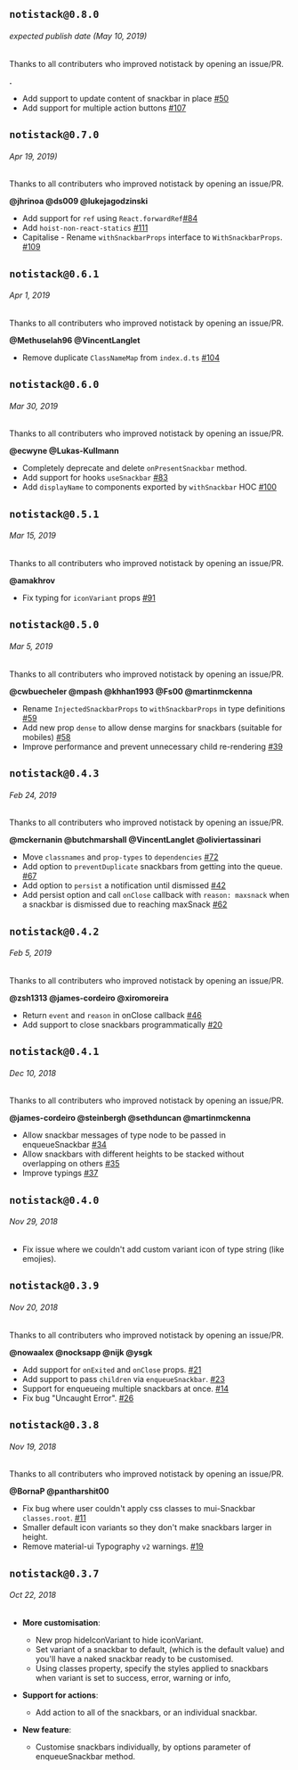 ## `notistack@0.8.0`
###### expected publish date (May 10, 2019)

Thanks to all contributers who improved notistack by opening an issue/PR.

**.**
* Add support to update content of snackbar in place [#50](https://github.com/iamhosseindhv/notistack/issues/50)
* Add support for multiple action buttons [#107](https://github.com/iamhosseindhv/notistack/issues/107)


## `notistack@0.7.0`
###### Apr 19, 2019)

Thanks to all contributers who improved notistack by opening an issue/PR.

**@jhrinoa @ds009 @lukejagodzinski**
* Add support for `ref` using `React.forwardRef`[#84](https://github.com/iamhosseindhv/notistack/issues/84)
* Add `hoist-non-react-statics` [#111](https://github.com/iamhosseindhv/notistack/issues/111)
* Capitalise - Rename `withSnackbarProps` interface to `WithSnackbarProps`. [#109](https://github.com/iamhosseindhv/notistack/pull/109)


## `notistack@0.6.1`
###### Apr 1, 2019

Thanks to all contributers who improved notistack by opening an issue/PR.

**@Methuselah96 @VincentLanglet**
* Remove duplicate `ClassNameMap` from `index.d.ts` [#104](https://github.com/iamhosseindhv/notistack/pull/104)

## `notistack@0.6.0`
###### Mar 30, 2019

Thanks to all contributers who improved notistack by opening an issue/PR.

**@ecwyne @Lukas-Kullmann**
* Completely deprecate and delete `onPresentSnackbar` method.
* Add support for hooks `useSnackbar` [#83](https://github.com/iamhosseindhv/notistack/pull/83)
* Add `displayName` to components exported by `withSnackbar` HOC [#100](https://github.com/iamhosseindhv/notistack/issues/100)

## `notistack@0.5.1`
###### Mar 15, 2019

Thanks to all contributers who improved notistack by opening an issue/PR.

**@amakhrov**
* Fix typing for `iconVariant` props [#91](https://github.com/iamhosseindhv/notistack/issues/91)



## `notistack@0.5.0`
###### Mar 5, 2019

Thanks to all contributers who improved notistack by opening an issue/PR.

**@cwbuecheler @mpash @khhan1993 @Fs00 @martinmckenna**
* Rename `InjectedSnackbarProps` to `withSnackbarProps` in type definitions [#59](https://github.com/iamhosseindhv/notistack/issues/59)
* Add new prop `dense` to allow dense margins for snackbars (suitable for mobiles) [#58](https://github.com/iamhosseindhv/notistack/issues/58)
* Improve performance and prevent unnecessary child re-rendering [#39](https://github.com/iamhosseindhv/notistack/issues/39)


## `notistack@0.4.3`
###### Feb 24, 2019

Thanks to all contributers who improved notistack by opening an issue/PR.

**@mckernanin @butchmarshall @VincentLanglet @oliviertassinari**
* Move `classnames` and `prop-types` to `dependencies` [#72](https://github.com/iamhosseindhv/notistack/issues/72)
* Add option to `preventDuplicate` snackbars from getting into the queue. [#67](https://github.com/iamhosseindhv/notistack/pull/67)
* Add option to `persist` a notification until dismissed [#42](https://github.com/iamhosseindhv/notistack/issues/42)
* Add persist option and call `onClose` callback with `reason: maxsnack` when a snackbar is dismissed due to reaching maxSnack [#62](https://github.com/iamhosseindhv/notistack/pull/62)


## `notistack@0.4.2`
###### Feb 5, 2019

Thanks to all contributers who improved notistack by opening an issue/PR.

**@zsh1313 @james-cordeiro @xiromoreira**
* Return `event` and `reason` in onClose callback [#46](https://github.com/iamhosseindhv/notistack/issues/46)
* Add support to close snackbars programmatically [#20](https://github.com/iamhosseindhv/notistack/issues/20)


## `notistack@0.4.1`
###### Dec 10, 2018

Thanks to all contributers who improved notistack by opening an issue/PR.

**@james-cordeiro @steinbergh @sethduncan @martinmckenna**
* Allow snackbar messages of type node to be passed in enqueueSnackbar [#34](https://github.com/iamhosseindhv/notistack/pull/34)
* Allow snackbars with different heights to be stacked without overlapping on others [#35](https://github.com/iamhosseindhv/notistack/issues/35)
* Improve typings [#37](https://github.com/iamhosseindhv/notistack/pull/37)



## `notistack@0.4.0`
###### Nov 29, 2018

* Fix issue where we couldn't add custom variant icon of type string (like emojies).


## `notistack@0.3.9`
###### Nov 20, 2018

Thanks to all contributers who improved notistack by opening an issue/PR. 

**@nowaalex @nocksapp @nijk @ysgk**
* Add support for `onExited` and `onClose` props. [#21](https://github.com/iamhosseindhv/notistack/pull/21)
* Add support to pass `children` via `enqueueSnackbar`. [#23](https://github.com/iamhosseindhv/notistack/pull/23)
* Support for enqueueing multiple snackbars at once. [#14](https://github.com/iamhosseindhv/notistack/issues/14)
* Fix bug "Uncaught Error". [#26](https://github.com/iamhosseindhv/notistack/issues/26)


## `notistack@0.3.8`
###### Nov 19, 2018

Thanks to all contributers who improved notistack by opening an issue/PR. 

**@BornaP @pantharshit00**
* Fix bug where user couldn't apply css classes to mui-Snackbar `classes.root`. [#11](https://github.com/iamhosseindhv/notistack/issues/11)
* Smaller default icon variants so they don't make snackbars larger in height.
* Remove material-ui Typography `v2` warnings. [#19](https://github.com/iamhosseindhv/notistack/issues/19)

## `notistack@0.3.7`
###### Oct 22, 2018

* **More customisation**: 
  * New prop hideIconVariant to hide iconVariant.
  * Set variant of a snackbar to default, (which is the default value) and you'll have a naked snackbar ready to be customised.
  * Using classes property, specify the styles applied to snackbars when variant is set to success, error, warning or info,

* **Support for actions**:
  * Add action to all of the snackbars, or an individual snackbar.

* **New feature**:
  * Customise snackbars individually, by options parameter of enqueueSnackbar method.

